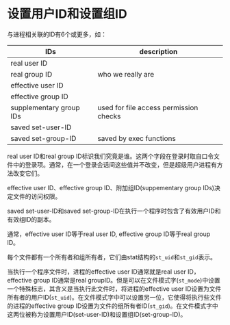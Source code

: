 # 设置用户ID和设置组ID

与进程相关联的ID有6个或更多，如：

IDs | description
--- | ---
real user ID |
real group ID| who we really are
effective user ID |
effective group ID |
supplementary group IDs | used for file access permission checks
saved set-user-ID |
saved set-group-ID | saved by exec functions


real user ID和real group ID标识我们究竟是谁。这两个字段在登录时取自口令文件中的登录项。通常，在一个登录会话间这些值并不改变，但是超级用户进程有方法改变它们。

effective user ID、effective group ID、附加组ID(suppementary group IDs)决定文件的访问权限。

saved set-user-ID和saved set-group-ID在执行一个程序时包含了有效用户ID和有效组ID的副本。

通常，effective user ID等于real user ID, effective group ID等于real group ID。

每个文件都有一个所有者和组所有者，它们由stat结构的`st_uid`和`st_gid`表示。

当执行一个程序文件时，进程的effective user ID通常就是real user ID，effective group ID通常是real groupID。但是可以在文件模式字(`st_mode`)中设置一个特殊标志，其含义是当执行此文件时，将进程的effective user ID设置为文件所有者的用户ID(`st_uid`)。在文件模式字中可以设置另一位，它使得将执行些文件的进程的effective group ID设置为文件的组所有者ID(`st_gid`)。在文件模式字中这两位被称为设置用户ID(set-user-ID)和设置组ID(set-group-ID)。
